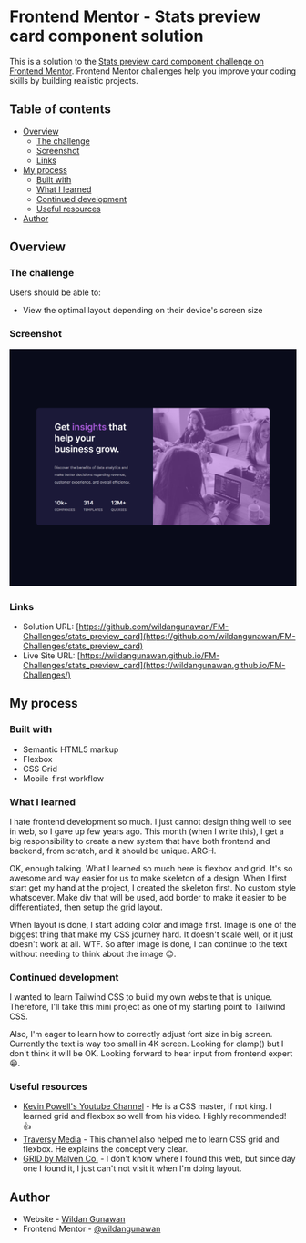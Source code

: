 # Frontend Mentor - Stats preview card component solution

This is a solution to the [Stats preview card component challenge on Frontend Mentor](https://www.frontendmentor.io/challenges/stats-preview-card-component-8JqbgoU62). Frontend Mentor challenges help you improve your coding skills by building realistic projects. 

## Table of contents

- [Overview](#overview)
  - [The challenge](#the-challenge)
  - [Screenshot](#screenshot)
  - [Links](#links)
- [My process](#my-process)
  - [Built with](#built-with)
  - [What I learned](#what-i-learned)
  - [Continued development](#continued-development)
  - [Useful resources](#useful-resources)
- [Author](#author)

## Overview

### The challenge

Users should be able to:

- View the optimal layout depending on their device's screen size

### Screenshot

![](./screenshot.png)

### Links

- Solution URL: [https://github.com/wildangunawan/FM-Challenges/stats_preview_card](https://github.com/wildangunawan/FM-Challenges/stats_preview_card)
- Live Site URL: [https://wildangunawan.github.io/FM-Challenges/stats_preview_card](https://wildangunawan.github.io/FM-Challenges/)

## My process

### Built with

- Semantic HTML5 markup
- Flexbox
- CSS Grid
- Mobile-first workflow

### What I learned

I hate frontend development so much. I just cannot design thing well to see in web, so I gave up few years ago. This month (when I write this), I get a big responsibility to create a new system that have both frontend and backend, from scratch, and it should be unique. ARGH.

OK, enough talking. What I learned so much here is flexbox and grid. It's so awesome and way easier for us to make skeleton of a design. When I first start get my hand at the project, I created the skeleton first. No custom style whatsoever. Make div that will be used, add border to make it easier to be differentiated, then setup the grid layout.

When layout is done, I start adding color and image first. Image is one of the biggest thing that make my CSS journey hard. It doesn't scale well, or it just doesn't work at all. WTF. So after image is done, I can continue to the text without needing to think about the image 😊.

### Continued development

I wanted to learn Tailwind CSS to build my own website that is unique. Therefore, I'll take this mini project as one of my starting point to Tailwind CSS.

Also, I'm eager to learn how to correctly adjust font size in big screen. Currently the text is way too small in 4K screen. Looking for clamp() but I don't think it will be OK. Looking forward to hear input from frontend expert 😁.

### Useful resources

- [Kevin Powell's Youtube Channel](https://www.youtube.com/user/KepowOb) - He is a CSS master, if not king. I learned grid and flexbox so well from his video. Highly recommended! 👍
- [Traversy Media](https://www.youtube.com/user/TechGuyWeb) - This channel also helped me to learn CSS grid and flexbox. He explains the concept very clear.
- [GRID by Malven Co.](https://grid.malven.co/) - I don't know where I found this web, but since day one I found it, I just can't not visit it when I'm doing layout.

## Author

- Website - [Wildan Gunawan](https://wildan.web.id)
- Frontend Mentor - [@wildangunawan](https://www.frontendmentor.io/profile/wildangunawan)
